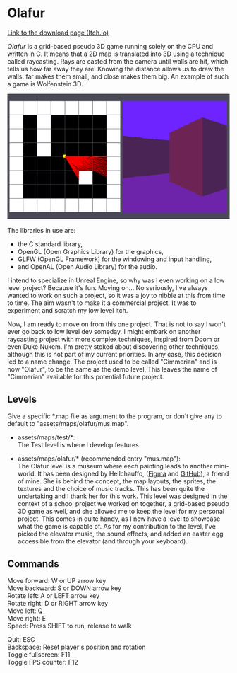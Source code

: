 # Olafur

[Link to the download page (Itch.io)](https://lycorisdev.itch.io/olafur)  

*Olafur* is a grid-based pseudo 3D game running solely on the CPU and written 
in C. It means that a 2D map is translated into 3D using a technique called 
raycasting. Rays are casted from the camera until walls are hit, which tells us 
how far away they are. Knowing the distance allows us to draw the walls: far 
makes them small, and close makes them big. An example of such a game is 
Wolfenstein 3D.  

![Raycasting](./screenshots/screenshot_raycasting.png)

The libraries in use are:
- the C standard library,
- OpenGL (Open Graphics Library) for the graphics,
- GLFW (OpenGL Framework) for the windowing and input handling,
- and OpenAL (Open Audio Library) for the audio.

I intend to specialize in Unreal Engine, so why was I even working on a low 
level project? Because it's fun. Moving on... No seriously, I've always wanted 
to work on such a project, so it was a joy to nibble at this from time to time. 
The aim wasn't to make it a commercial project. It was to experiment and 
scratch my low level itch.  

Now, I am ready to move on from this one project. That is not to say I won't 
ever go back to low level dev someday. I might embark on another raycasting 
project with more complex techniques, inspired from Doom or even Duke Nukem. 
I'm pretty stoked about discovering other techniques, although this is not part 
of my current priorities. In any case, this decision led to a name change. The 
project used to be called "Cimmerian" and is now "Olafur", to be the same as 
the demo level. This leaves the name of "Cimmerian" available for this 
potential future project.  

## Levels

Give a specific \*.map file as argument to the program, or don't give any to 
default to "assets/maps/olafur/mus.map".  

- assets/maps/test/\*:  
The Test level is where I develop features.  

- assets/maps/olafur/\* (recommended entry "mus.map"):  
The Olafur level is a museum where each painting leads to another mini-world. 
It has been designed by Hellchauffo, 
([Figma](https://www.figma.com/proto/UshKwYvv5vY0WgejO4WXR2/Workflow?node-id=82-974) 
and [GitHub](https://github.com/Lucie-Kin)), a friend of mine. She is behind 
the concept, the map layouts, the sprites, the textures and the choice of music 
tracks. This has been quite the undertaking and I thank her for this work. This 
level was designed in the context of a school project we worked on together, a 
grid-based pseudo 3D game as well, and she allowed me to keep the level for my 
personal project. This comes in quite handy, as I now have a level to showcase 
what the game is capable of. As for my contribution to the level, I've picked 
the elevator music, the sound effects, and added an easter egg accessible from 
the elevator (and through your keyboard).  

## Commands

Move forward: W or UP arrow key  
Move backward: S or DOWN arrow key  
Rotate left: A or LEFT arrow key  
Rotate right: D or RIGHT arrow key  
Move left: Q  
Move right: E  
Speed: Press SHIFT to run, release to walk  

Quit: ESC  
Backspace: Reset player's position and rotation  
Toggle fullscreen: F11  
Toggle FPS counter: F12  
